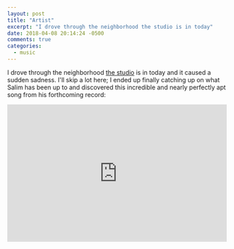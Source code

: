 ```yaml
---
layout: post
title: "Artist"
excerpt: "I drove through the neighborhood the studio is in today"
date: 2018-04-08 20:14:24 -0500
comments: true
categories: 
  - music
---
```


I drove through the neighborhood [the studio](http://www.pleasantrylane.com/) is in today and it caused a sudden sadness. I'll skip a lot here; I ended up finally catching up on what Salim has been up to and discovered this incredible and nearly perfectly apt song from his forthcoming record:

<iframe width="100%" height="315" src="https://www.youtube.com/embed/eg724dPBdYA?rel=0" frameborder="0" allow="autoplay; encrypted-media" allowfullscreen></iframe>
